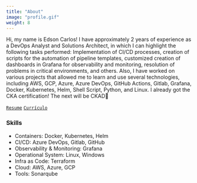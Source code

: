 ```yaml
---
title: "About"
image: "profile.gif"
weight: 8
---
```


Hi, my name is Edson Carlos! I have approximately 2 years of experience as a DevOps Analyst and Solutions Architect, in which I can highlight the following tasks performed: Implementation of CI/CD processes, creation of scripts for the automation of pipeline templates, customized creation of dashboards in Grafana for observability and monitoring, resolution of problems in critical environments, and others. Also, I have worked on various projects that allowed me to learn and use several technologies, including AWS, GCP, Azure, Azure DevOps, GitHub Actions, Gitlab, Grafana, Docker, Kubernetes, Helm, Shell Script, Python, and Linux. I already got the CKA certification! The next will be CKAD💪

[`Resume`](https://drive.google.com/file/d/1xKGG0nNF5Oz5XIRYGpjDwVKLC4p-BMUo/view?usp=sharing) [`Currículo`](https://drive.google.com/file/d/1sVQ5cqzDhObNVFmCt5CWMrdCpTRYqIHZ/view?usp=sharing)




### Skills

* Containers: Docker, Kubernetes, Helm
* CI/CD: Azure DevOps, Gitlab, GitHub
* Observability & Monitoring: Grafana
* Operational System: Linux, Windows
* Infra as Code: Terraform 
* Cloud: AWS, Azure, GCP
* Tools: Sonarqube

